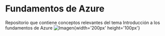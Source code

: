 # Fundamentos de Azure
Repositorio que contiene conceptos relevantes del tema Introducción a los fundamentos de Azure ![Imagen](https://www.abd.es/wp-content/uploads/2021/03/principal.png){width='200px' height='100px'}
